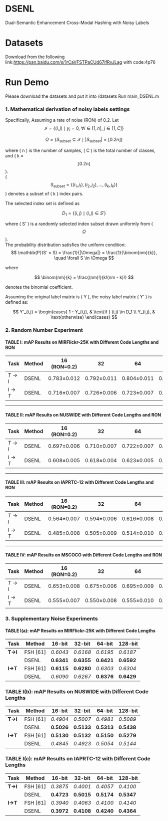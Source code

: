 # DSENL
Dual-Semantic Enhancement Cross-Modal Hashing with Noisy Labels
# Datasets
Download from the following link:https://pan.baidu.com/s/1rCaVFSTPaCUd67ifRvJLag with code:4p76
# Run Demo
Please download the datasets and put it into /datasets
Run main_DSENL.m

### 1. Mathematical derivation of noisy labels settings

Specifically, Assuming a rate of noise (RON) of 0.2. Let
$$
\mathcal{I} = \{(i,j) \mid y_i = 0,\ \forall i \in [1, n],\ j \in [1, C] \}
$$

$$
\Omega = \{ S_{\text{subset}} \subseteq \mathcal{I} \mid |S_{\text{subset}}| = \lfloor 0.2n \rfloor\}
$$

where \( n \) is the number of samples, \( C \) is the total number of classes, and \( k =$$ \lfloor 0.2n \rfloor$$ \).  
\($$ S_{\text{subset}} = \{(i_1, j_1), (i_2, j_2),  ... , (i_k, j_k)\} $$\) denotes a subset of \( k \) index pairs.

The selected index set is defined as

$$
D_1 = \{(i,j) \mid (i,j) \in S'\}
$$

where \( S' \) is a randomly selected index subset drawn uniformly from \( $$\Omega$$).  
The probability distribution satisfies the uniform condition:
$$
\mathbb{P}(S' = S) = \frac{1}{|\Omega|} = \frac{1}{\binom{nm}{k}}, \quad \forall S \in \Omega
$$

where

$$
\binom{nm}{k} = \frac{(nm)!}{k!(nm - k)!}
$$

denotes the binomial coefficient.

Assuming the original label matrix is \( Y \), the noisy label matrix \( Y' \) is defined as:

$$
Y'_{i,j} = 
\begin{cases}
1 - Y_{i,j}, & \text{if } (i,j) \in D_1 \\
Y_{i,j}, & \text{otherwise}
\end{cases}
$$

### 2. Random Number Experiment

#### TABLE I: mAP Results on MIRFlickr-25K with Different Code Lengths and RON

| Task              | Method | 16 (RON=0.2) | 32          | 64          | 128         | 16 (RON=0.6) | 32          | 64          | 128         |
| ----------------- | ------ | ------------ | ----------- | ----------- | ----------- | ------------ | ----------- | ----------- | ----------- |
| $T \rightarrow I$ | DSENL  | 0.783±0.012  | 0.792±0.011 | 0.804±0.011 | 0.815±0.013 | 0.616±0.014  | 0.626±0.015 | 0.628±0.013 | 0.639±0.015 |
| $I \rightarrow T$ | DSENL  | 0.716±0.007  | 0.726±0.006 | 0.723±0.007 | 0.732±0.008 | 0.580±0.012  | 0.592±0.013 | 0.609±0.011 | 0.610±0.014 |



------

#### TABLE II: mAP Results on NUSWIDE with Different Code Lengths and RON

| Task              | Method | 16 (RON=0.2) | 32          | 64          | 128         | 16 (RON=0.6) | 32          | 64          | 128         |
| ----------------- | ------ | ------------ | ----------- | ----------- | ----------- | ------------ | ----------- | ----------- | ----------- |
| $T \rightarrow I$ | DSENL  | 0.697±0.006  | 0.710±0.007 | 0.722±0.007 | 0.734±0.008 | 0.406±0.008  | 0.414±0.010 | 0.424±0.009 | 0.435±0.011 |
| $I \rightarrow T$ | DSENL  | 0.608±0.005  | 0.618±0.004 | 0.623±0.005 | 0.632±0.006 | 0.383±0.007  | 0.392±0.008 | 0.404±0.005 | 0.413±0.007 |



------

#### TABLE III: mAP Results on IAPRTC-12 with Different Code Lengths and RON

| Task              | Method | 16 (RON=0.2) | 32          | 64          | 128         | 16 (RON=0.6) | 32          | 64          | 128         |
| ----------------- | ------ | ------------ | ----------- | ----------- | ----------- | ------------ | ----------- | ----------- | ----------- |
| $T \rightarrow I$ | DSENL  | 0.564±0.007  | 0.594±0.006 | 0.616±0.008 | 0.632±0.008 | 0.414±0.009  | 0.434±0.008 | 0.456±0.008 | 0.475±0.010 |
| $I \rightarrow T$ | DSENL  | 0.485±0.008  | 0.505±0.009 | 0.514±0.010 | 0.526±0.011 | 0.379±0.010  | 0.386±0.009 | 0.402±0.008 | 0.413±0.011 |



------

#### TABLE IV: mAP Results on MSCOCO with Different Code Lengths and RON

| Task              | Method | 16 (RON=0.2) | 32          | 64          | 128         | 16 (RON=0.6) | 32          | 64          | 128         |
| ----------------- | ------ | ------------ | ----------- | ----------- | ----------- | ------------ | ----------- | ----------- | ----------- |
| $T \rightarrow I$ | DSENL  | 0.653±0.008  | 0.675±0.006 | 0.695±0.009 | 0.713±0.010 | 0.504±0.011  | 0.501±0.009 | 0.516±0.010 | 0.527±0.009 |
| $I \rightarrow T$ | DSENL  | 0.555±0.007  | 0.550±0.008 | 0.555±0.010 | 0.556±0.007 | 0.470±0.009  | 0.473±0.008 | 0.484±0.009 | 0.483±0.007 |



### 3. Supplementary Noise Experiments

#### TABLE I(a): mAP Results on MIRFlickr-25K with Different Code Lengths

| Task    | Method   | 16-bit     | 32-bit     | 64-bit     | 128-bit    |
| ------- | -------- | ---------- | ---------- | ---------- | ---------- |
| **T→I** | FSH [61] | *0.6043*   | *0.6168*   | *0.6195*   | *0.6187*   |
|         | DSENL    | **0.6341** | **0.6355** | **0.6421** | **0.6592** |
| **I→T** | FSH [61] | **0.6115** | **0.6280** | *0.6303*   | *0.6304*   |
|         | DSENL    | *0.6090*   | *0.6267*   | **0.6376** | **0.6429** |



### **TABLE I(b)**: mAP Results on **NUSWIDE** with Different Code Lengths

| Task    | Method   | 16-bit     | 32-bit     | 64-bit     | 128-bit    |
| ------- | -------- | ---------- | ---------- | ---------- | ---------- |
| **T→I** | FSH [61] | *0.4904*   | *0.5007*   | *0.4981*   | *0.5089*   |
|         | DSENL    | **0.5026** | **0.5133** | **0.5313** | **0.5438** |
| **I→T** | FSH [61] | **0.5130** | **0.5132** | **0.5150** | **0.5279** |
|         | DSENL    | *0.4845*   | *0.4923*   | *0.5054*   | *0.5144*   |



### **TABLE I(c)**: mAP Results on **IAPRTC-12** with Different Code Lengths

| Task    | Method   | 16-bit     | 32-bit     | 64-bit     | 128-bit    |
| ------- | -------- | ---------- | ---------- | ---------- | ---------- |
| **T→I** | FSH [61] | *0.3875*   | *0.4001*   | *0.4057*   | *0.4100*   |
|         | DSENL    | **0.4723** | **0.5015** | **0.5174** | **0.5347** |
| **I→T** | FSH [61] | *0.3940*   | *0.4063*   | *0.4100*   | *0.4140*   |
|         | DSENL    | **0.3972** | **0.4108** | **0.4240** | **0.4364** |


